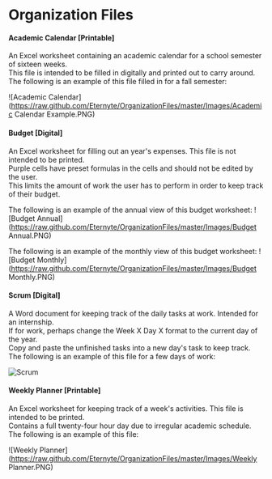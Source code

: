 # Organization Files

#### Academic Calendar [Printable]
An Excel worksheet containing an academic calendar for a school semester of sixteen weeks.  
This file is intended to be filled in digitally and printed out to carry around.  
The following is an example of this file filled in for a fall semester:

![Academic Calendar](https://raw.github.com/Eternyte/OrganizationFiles/master/Images/Academic Calendar Example.PNG)

#### Budget [Digital]
An Excel worksheet for filling out an year's expenses. This file is not intended to be printed.  
Purple cells have preset formulas in the cells and should not be edited by the user.  
This limits the amount of work the user has to perform in order to keep track of their budget.

The following is an example of the annual view of this budget worksheet:
![Budget Annual](https://raw.github.com/Eternyte/OrganizationFiles/master/Images/Budget Annual.PNG)

The following is an example of the monthly view of this budget worksheet:
![Budget Monthly](https://raw.github.com/Eternyte/OrganizationFiles/master/Images/Budget Monthly.PNG)

#### Scrum [Digital]
A Word document for keeping track of the daily tasks at work. Intended for an internship.  
If for work, perhaps change the Week X Day X format to the current day of the year.  
Copy and paste the unfinished tasks into a new day's task to keep track.  
The following is an example of this file for a few days of work:

![Scrum](https://raw.github.com/Eternyte/OrganizationFiles/master/Images/Scrum.PNG)

#### Weekly Planner [Printable]
An Excel worksheet for keeping track of a week's activities. This file is intended to be printed.  
Contains a full twenty-four hour day due to irregular academic schedule.  
The following is an example of this file:

![Weekly Planner](https://raw.github.com/Eternyte/OrganizationFiles/master/Images/Weekly Planner.PNG)
